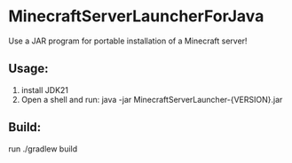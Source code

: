 # MinecraftServerLauncherForJava
Use a JAR program for portable installation of a Minecraft server!

## Usage:
1. install JDK21
2. Open a shell and run: java -jar MinecraftServerLauncher-{VERSION}.jar

## Build:
run ./gradlew build